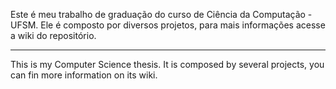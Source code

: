 Este é meu trabalho de graduação do curso de Ciência da Computação - UFSM.
Ele é composto por diversos projetos, para mais informações acesse a wiki do repositório.

----------------------------------------------------------
This is my Computer Science thesis.
It is composed by several projects, you can fin more information on its wiki.